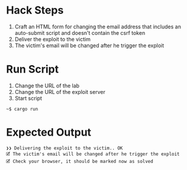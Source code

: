 # Hack Steps

1. Craft an HTML form for changing the email address that includes an auto-submit script and doesn't contain the csrf token
2. Deliver the exploit to the victim
3. The victim's email will be changed after he trigger the exploit

# Run Script

1. Change the URL of the lab
2. Change the URL of the exploit server
3. Start script

```
~$ cargo run
```

# Expected Output

```
❯❯ Delivering the exploit to the victim.. OK
🗹 The victim's email will be changed after he trigger the exploit
🗹 Check your browser, it should be marked now as solved
```
